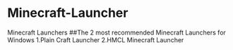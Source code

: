 # Minecraft-Launcher
Minecraft Launchers
##The 2 most recommended Minecraft Launchers for Windows
1.Plain Craft Launcher
2.HMCL Minecraft Launcher
